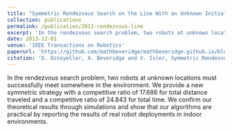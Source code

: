 ```yaml
---
title: "Symmetric Rendezvous Search on the Line With an Unknown Initial Distance"
collection: publications
permalink: /publication/2013-rendezvous-line
excerpt: 'In the rendezvous search problem, two robots at unknown locations must successfully meet somewhere in the environment.  We provide a new symmetric strategy with a competitive ratio of 17.686 for total distance traveled and a competitive ratio of 24.843 for total time.'
date: 2013-12-01
venue: 'IEEE Transactions on Robotics'
paperurl: 'https://github.com/mathbeveridge/mathbeveridge.github.io/blob/master/files/rendezvous-line.pdf'
citation: 'D. Ozsoyeller, A. Beveridge and V. Isler, Symmetric Rendezvous Search on the Line With an Unknown Initial Distance, IEEE Transactions on Robotics, vol. 29, no. 6 (2013), pp. 1366-1379.'
---
```


In the rendezvous search problem, two robots at unknown locations must successfully meet somewhere in the environment. 
We provide a new symmetric strategy with a competitive ratio of 17.686 for total distance traveled and a competitive ratio of 24.843 for total time. 
We confirm our theoretical results through simulations and show that our algorithms are practical by reporting the results of real robot deployments in indoor environments.



